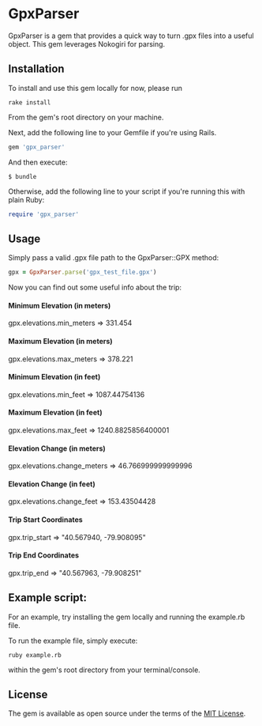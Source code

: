 # GpxParser

GpxParser is a gem that provides a quick way to turn .gpx files into a useful object. This gem leverages Nokogiri for parsing.

## Installation

To install and use this gem locally for now, please run
```
rake install
```
From the gem's root directory on your machine.

Next, add the following line to your Gemfile if you're using Rails.

```ruby
gem 'gpx_parser'
```

And then execute:

    $ bundle

Otherwise, add the following line to your script if you're running this with plain Ruby:

```ruby
require 'gpx_parser'
```


## Usage

Simply pass a valid .gpx file path to the GpxParser::GPX method:

```ruby
gpx = GpxParser.parse('gpx_test_file.gpx')
```

Now you can find out some useful info about the trip:
#### Minimum Elevation (in meters)
gpx.elevations.min_meters
  => 331.454

#### Maximum Elevation (in meters)
gpx.elevations.max_meters
  => 378.221

#### Minimum Elevation (in feet)
gpx.elevations.min_feet
  => 1087.44754136

#### Maximum Elevation (in feet)
gpx.elevations.max_feet
  => 1240.8825856400001

#### Elevation Change (in meters)
gpx.elevations.change_meters
  => 46.766999999999996

#### Elevation Change (in feet)
gpx.elevations.change_feet
  => 153.43504428

#### Trip Start Coordinates
gpx.trip_start
  => "40.567940, -79.908095"

#### Trip End Coordinates
gpx.trip_end
  => "40.567963, -79.908251"

## Example script:

For an example, try installing the gem locally and running the example.rb file.

To run the example file, simply execute:

```
ruby example.rb
```
within the gem's root directory from your terminal/console.

## License

The gem is available as open source under the terms of the [MIT License](http://opensource.org/licenses/MIT).

